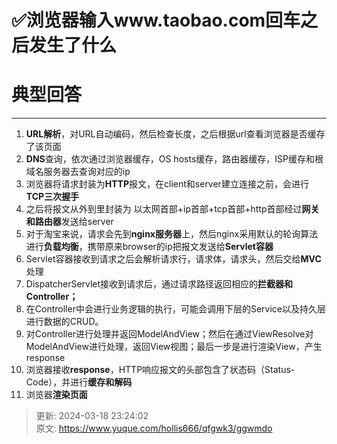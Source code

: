 # ✅浏览器输入www.taobao.com回车之后发生了什么

# 典型回答
****

1. **URL解析**，对URL自动编码，然后检查长度，之后根据url查看浏览器是否缓存了该页面
2. **DNS**查询，依次通过浏览器缓存，OS hosts缓存，路由器缓存，ISP缓存和根域名服务器去查询对应的ip
3. 浏览器将请求封装为**HTTP**报文，在client和server建立连接之前，会进行**TCP三次握手**
4. 之后将报文从外到里封装为 以太网首部+ip首部+tcp首部+http首部经过**网关和路由器**发送给server
5. 对于淘宝来说，请求会先到**nginx服务器**上，然后nginx采用默认的轮询算法进行**负载均衡**，携带原来browser的ip把报文发送给**Servlet容器**
6. Servlet容器接收到请求之后会解析请求行，请求体，请求头，然后交给**MVC**处理
7. DispatcherServlet接收到请求后，通过请求路径返回相应的**拦截器和Controller；**
8. 在Controller中会进行业务逻辑的执行，可能会调用下层的Service以及持久层进行数据的CRUD。
9. 对Controller进行处理并返回ModelAndView；然后在通过ViewResolve对ModelAndView进行处理，返回View视图；最后一步是进行渲染View，产生response
10. 浏览器接收**response**，HTTP响应报文的头部包含了状态码（Status-Code），并进行**缓存和解码**
11. 浏览器**渲染页面**



> 更新: 2024-03-18 23:24:02  
> 原文: <https://www.yuque.com/hollis666/qfgwk3/ggwmdo>